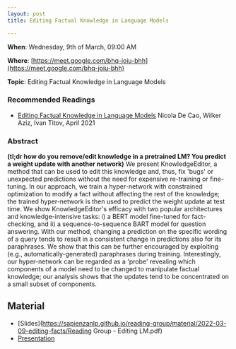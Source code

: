 ```yaml
---
layout: post
title: Editing Factual Knowledge in Language Models

---
```

**When**:  Wednesday, 9th of March, 09:00 AM

**Where**: [https://meet.google.com/bhq-joiu-bhh](https://meet.google.com/bhq-joiu-bhh)

**Topic**: Editing Factual Knowledge in Language Models

           
### Recommended Readings
- [Editing Factual Knowledge in Language Models](https://arxiv.org/abs/2104.08164) Nicola De Cao, Wilker Aziz, Ivan Titov, April 2021


### Abstract
**(tl;dr how do you remove/edit knowledge in a pretrained LM? You predict a weight update with another network)**
We present KnowledgeEditor, a method that can be used to edit this knowledge and, thus, fix 'bugs' or unexpected predictions without the need for expensive re-training or fine-tuning. In our approach, we train a hyper-network with constrained optimization to modify a fact without affecting the rest of the knowledge; the trained hyper-network is then used to predict the weight update at test time. We show KnowledgeEditor's efficacy with two popular architectures and knowledge-intensive tasks: i) a BERT model fine-tuned for fact-checking, and ii) a sequence-to-sequence BART model for question answering. With our method, changing a prediction on the specific wording of a query tends to result in a consistent change in predictions also for its paraphrases. We show that this can be further encouraged by exploiting (e.g., automatically-generated) paraphrases during training. Interestingly, our hyper-network can be regarded as a 'probe' revealing which components of a model need to be changed to manipulate factual knowledge; our analysis shows that the updates tend to be concentrated on a small subset of components.

## Material
- [Slides](https://sapienzanlp.github.io/reading-group/material/2022-03-09-editing-facts/Reading Group - Editing LM.pdf)
- [Presentation](https://drive.google.com/file/d/1XVtSx7c2uvFuRUB57HSkIbvZtLnyT1kO/view?usp=sharing)

